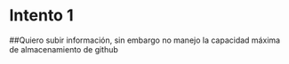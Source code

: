 # Intento 1
##Quiero subir información, sin embargo no manejo la capacidad máxima de almacenamiento de github
